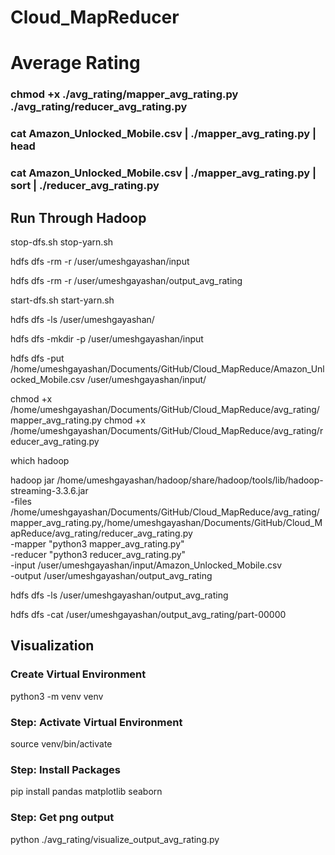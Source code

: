 # Cloud_MapReducer

# Average Rating

### chmod +x ./avg_rating/mapper_avg_rating.py ./avg_rating/reducer_avg_rating.py 
### cat Amazon_Unlocked_Mobile.csv | ./mapper_avg_rating.py | head
### cat Amazon_Unlocked_Mobile.csv | ./mapper_avg_rating.py | sort | ./reducer_avg_rating.py


## Run Through Hadoop

stop-dfs.sh
stop-yarn.sh

hdfs dfs -rm -r /user/umeshgayashan/input

hdfs dfs -rm -r /user/umeshgayashan/output_avg_rating


start-dfs.sh
start-yarn.sh

hdfs dfs -ls /user/umeshgayashan/

hdfs dfs -mkdir -p /user/umeshgayashan/input

hdfs dfs -put /home/umeshgayashan/Documents/GitHub/Cloud_MapReduce/Amazon_Unlocked_Mobile.csv /user/umeshgayashan/input/

chmod +x /home/umeshgayashan/Documents/GitHub/Cloud_MapReduce/avg_rating/mapper_avg_rating.py
chmod +x /home/umeshgayashan/Documents/GitHub/Cloud_MapReduce/avg_rating/reducer_avg_rating.py 

which hadoop

hadoop jar /home/umeshgayashan/hadoop/share/hadoop/tools/lib/hadoop-streaming-3.3.6.jar \
  -files /home/umeshgayashan/Documents/GitHub/Cloud_MapReduce/avg_rating/mapper_avg_rating.py,/home/umeshgayashan/Documents/GitHub/Cloud_MapReduce/avg_rating/reducer_avg_rating.py \
  -mapper "python3 mapper_avg_rating.py" \
  -reducer "python3 reducer_avg_rating.py" \
  -input /user/umeshgayashan/input/Amazon_Unlocked_Mobile.csv \
  -output /user/umeshgayashan/output_avg_rating
  
 hdfs dfs -ls /user/umeshgayashan/output_avg_rating
 
 hdfs dfs -cat /user/umeshgayashan/output_avg_rating/part-00000

 ## Visualization

### Create Virtual Environment
python3 -m venv venv
### Step: Activate Virtual Environment
source venv/bin/activate
### Step: Install Packages
pip install pandas matplotlib seaborn
### Step: Get png output
python ./avg_rating/visualize_output_avg_rating.py
